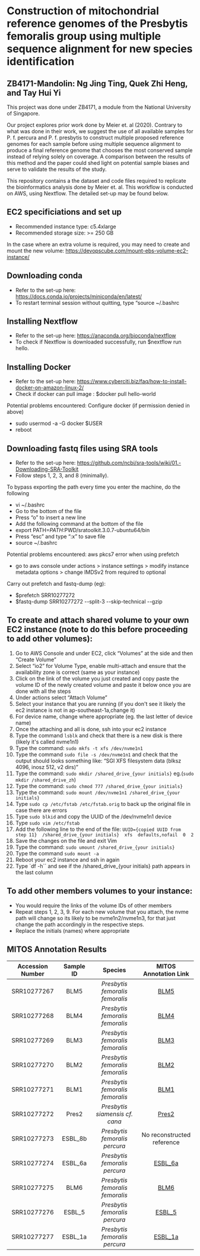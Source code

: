 # Construction of mitochondrial reference genomes of the Presbytis femoralis group using multiple sequence alignment for new species identification
## ZB4171-Mandolin: Ng Jing Ting, Quek Zhi Heng, and Tay Hui Yi

This project was done under ZB4171, a module from the National University of Singapore. 

Our project explores prior work done by Meier et. al (2020). Contrary to what was done in their work, we suggest the use of all available samples for P. f. percura and P. f. presbytis to construct multiple proposed reference genomes for each sample before using multiple sequence alignment to produce a final reference genome that chooses the most conserved sample instead of relying solely on coverage. A comparison between the results of this method and the paper could shed light on potential sample biases and serve to validate the results of the study.

This repository contains a the dataset and code files required to replicate the bioinformatics analysis done by Meier et. al. This workflow is conducted on AWS, using Nextflow. The detailed set-up may be found below. 

## EC2 specificiations and set up
- Recommended instance type: c5.4xlarge
- Recommended storage size: >= 250 GB
  
In the case where an extra volume is required, you may need to create and mount the new volume: https://devopscube.com/mount-ebs-volume-ec2-instance/

## Downloading conda
- Refer to the set-up here: https://docs.conda.io/projects/miniconda/en/latest/
- To restart terminal session without quitting, type “source ~/.bashrc

## Installing Nextflow
- Refer to the set-up here: https://anaconda.org/bioconda/nextflow
- To check if Nextflow is downloaded successfully, run $nextflow run hello.

## Installing Docker
- Refer to the set-up here: https://www.cyberciti.biz/faq/how-to-install-docker-on-amazon-linux-2/
- Check if docker can pull image : $docker pull hello-world
  
Potential problems encountered: Configure docker (if permission denied in above)
- sudo usermod -a -G docker $USER
- reboot

## Downloading fastq files using SRA tools
- Refer to the set-up here: https://github.com/ncbi/sra-tools/wiki/01.-Downloading-SRA-Toolkit
- Follow steps 1, 2, 3, and 8 (minimally).
  
To bypass exporting the path every time you enter the machine, do the following 
- vi ~/.bashrc
- Go to the bottom of the file 
- Press “o” to insert a new line
- Add the following command at the bottom of the file 
- export PATH=$PATH:$PWD/sratoolkit.3.0.7-ubuntu64/bin
- Press “esc” and type “:x” to save file
- source ~/.bashrc

Potential problems encountered: aws pkcs7 error when using prefetch
- go to aws console under actions > instance settings > modify instance metadata options > change IMDSv2 from required to optional

Carry out prefetch and fastq-dump (eg):
- $prefetch SRR10277272
- $fastq-dump SRR10277272 --split-3 --skip-technical --gzip

## To create and attach shared volume to your own EC2 instance (note to do this before proceeding to add other volumes):
1. Go to AWS Console and under EC2, click “Volumes” at the side and then “Create Volume”
2. Select “io2” for Volume Type, enable multi-attach and ensure that the availability zone is correct (same as your instance)
3. Click on the link of the volume you just created and copy paste the volume ID of the newly created volume and paste it below once you are done with all the steps
4. Under actions select “Attach Volume”
5. Select your instance that you are running (if you don't see it likely the ec2 instance is not in ap-southeast-1a,change it)
6. For device name, change where appropriate (eg. the last letter of device name) 
7. Once the attaching and all is done, ssh into your ec2 instance
8. Type the command `lsblk` and check that there is a new disk is there (likely it's called nvme1n1)
9. Type the command: ```sudo mkfs -t xfs /dev/nvme1n1```
10. Type the command `sudo file -s /dev/nvme1n1` and check that the output should looks something like:  “SGI XFS filesystem data (blksz 4096, inosz 512, v2 dirs)”
11. Type the command: ```sudo mkdir /shared_drive_{your initials}``` eg.(`sudo mkdir /shared_drive_zh`)
12. Type the command: ```sudo chmod 777 /shared_drive_{your initials}```
13. Type the command: ```sudo mount /dev/nvme1n1 /shared_drive_{your initials}```
14. Type `sudo cp /etc/fstab /etc/fstab.orig` to back up the original file in case there are errors
15. Type `sudo blkid` and copy the UUID of the /dev/nvme1n1 device 
16. Type `sudo vim /etc/fstab`
17. Add the following line to the end of the file: ```UUID={copied UUID from step 11}  /shared_drive_{your initials}  xfs  defaults,nofail  0  2```
18. Save the changes on the file and exit Vim
19. Type the command: `sudo umount /shared_drive_{your initials}`
20. Type the command `sudo mount -a`
21. Reboot your ec2 instance and ssh in again
22. Type `df -h`` and see if the /shared_drive_{your initials} path appears in the last column

## To add other members volumes to your instance:
- You would require the links of the volume IDs of other members
- Repeat steps 1, 2, 3, 9. For each new volume that you attach, the nvme path will change so its likely to be nvme1n2/nvme1n3, for that just change the path accordingly in the respective steps.
- Replace the initials (names) where appropriate

## MITOS Annotation Results

| Accession Number | Sample ID | Species | MITOS Annotation Link |
|:----------------:|:---------:|:-------:|:---------------:|
| SRR10277267 | BLM5 | *Presbytis femoralis femoralis* | [BLM5](http://mitos.bioinf.uni-leipzig.de/result.py?hash=xa4K05aI) |
| SRR10277268 | BLM4 | *Presbytis femoralis femoralis* | [BLM4](http://mitos.bioinf.uni-leipzig.de/result.py?hash=PT2Aj1sw) |
| SRR10277269 | BLM3 | *Presbytis femoralis femoralis* | [BLM3](http://mitos.bioinf.uni-leipzig.de/result.py?hash=Obpy1si2) |
| SRR10277270 | BLM2 | *Presbytis femoralis femoralis* | [BLM2](http://mitos.bioinf.uni-leipzig.de/result.py?hash=d6tbfPru) |
| SRR10277271 | BLM1 | *Presbytis femoralis femoralis* | [BLM1](http://mitos.bioinf.uni-leipzig.de/result.py?hash=PTWwgweN) |
| SRR10277272 | Pres2 | *Presbytis siamensis cf. cana* | [Pres2](http://mitos.bioinf.uni-leipzig.de/result.py?hash=UUpNqQ8k) |
| SRR10277273 | ESBL_8b | *Presbytis femoralis percura* | No reconstructed reference |
| SRR10277274 | ESBL_6a | *Presbytis femoralis percura* | [ESBL_6a](http://mitos.bioinf.uni-leipzig.de/result.py?hash=iOpxEfIY) |
| SRR10277275 | BLM6 | *Presbytis femoralis femoralis* | [BLM6](http://mitos.bioinf.uni-leipzig.de/result.py?hash=tYXWqH1k) |
| SRR10277276 | ESBL_5 | *Presbytis femoralis percura* | [ESBL_5](http://mitos.bioinf.uni-leipzig.de/result.py?hash=HwSBUtGg) |
| SRR10277277 | ESBL_1a | *Presbytis femoralis percura* | [ESBL_1a](http://mitos.bioinf.uni-leipzig.de/result.py?hash=m3il2tFj) |
